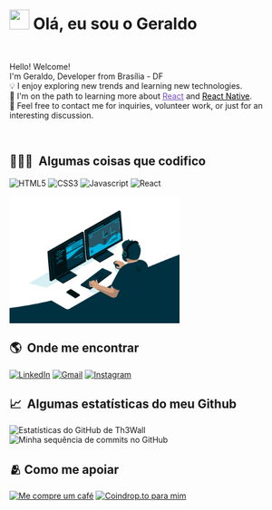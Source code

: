 # <img src="https://cdn.jsdelivr.net/gh/Th3Wall/assets-cdn/PersonalGithubReadme/HandGreet.gif" width="35px" height="35px" />&nbsp;<b>Olá, eu sou o Geraldo</b>
<br>


  <p>Hello! Welcome!<br>
  I'm Geraldo, Developer from Brasília - DF<br>
💡  I enjoy exploring new trends and learning new technologies.<br>
🌱  I'm on the path to learning more about <a style="color:#764ABC" href="https://react.dev/" target="_blank"><u>React</u></a> and <a style="color:#000000" href="https://reactnative.dev/" target="_blank"><u>React Native</u></a>.<br>
💬  Feel free to contact me for inquiries, volunteer work, or just for an interesting discussion.
  
</p>
<br>

## 👨🏻‍💻 &nbsp;Algumas coisas que codifico ##
<p>
  <img alt="HTML5" src="https://img.shields.io/badge/-HTML5-E34F26?style=flat-square&logo=html5&logoColor=white" />
  <img alt="CSS3" src="https://img.shields.io/badge/-CSS3-1572B6?style=flat-square&logo=css3&logoColor=white" />
  <img alt="Javascript" src="https://img.shields.io/badge/-JavaScript-F7DF1E?style=flat-square&logo=javascript&logoColor=black" />
  <img alt="React" src="https://img.shields.io/badge/-React-45b8d8?style=flat-square&logo=react&logoColor=white" />
</p>
<p>
<img align="center" src="https://github.com/geraldok7/geraldok7/blob/main/code.gif" width="300"/>
<p aligh="center">
</p>

## 🌎 &nbsp;Onde me encontrar ##
<p>
  <a href="https://www.linkedin.com/in/geraldok7/" target="_blank"><img alt="LinkedIn" src="https://img.shields.io/badge/-Linkedin-%230077B5.svg?&style=for-the-badge&logo=linkedin&logoColor=white" /></a>
  <a href="mailto:geraldoaugustodf@gmail.com" target="_blank"><img alt="Gmail" src="https://img.shields.io/badge/-Gmail-EA4335?style=for-the-badge&logo=gmail&logoColor=white" /></a>
  <a href="https://www.instagram.com/geraldo.kennedy7/" target="_blank"><img alt="Instagram" src="https://img.shields.io/badge/-Instagram-E4405F?style=for-the-badge&logo=instagram&logoColor=white" /></a>
</p>

## 📈 &nbsp;Algumas estatísticas do meu Github ##
<span align="left">

![Estatísticas do GitHub de Th3Wall](https://github-readme-stats.vercel.app/api?username=geraldok7&show_icons=true&hide_border=true&bg_color=3D3D3D&title_color=00E6FE&icon_color=00E6FE&text_color=FFFFFF)
</span>
<span align="right">
![Minha sequência de commits no GitHub](http://github-readme-streak-stats.herokuapp.com?user=geraldok7&hide_border=true&theme=black-ice&background=3D3D3D&stroke=00E6FE)
</span>

## 🫂 Como me apoiar ##
<a href="https://www.buymeacoffee.com/geraldok7" target="_blank"><img src="https://cdn.buymeacoffee.com/buttons/v2/default-yellow.png" alt="Me compre um café" width="150" ></a>
<a href="http://coindrop.to/geraldok7" target="_blank"><img src="https://coindrop.to/embed-button.png" width="150" alt="Coindrop.to para mim"></img></a>
